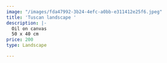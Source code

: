 ```yaml
---
image: "/images/fda47992-3b24-4efc-a0bb-e311412e25f6.jpeg"
title: 'Tuscan landscape '
description: |-
  Oil on canvas
  50 x 40 cm
price: 200
type: Landscape

---
```

